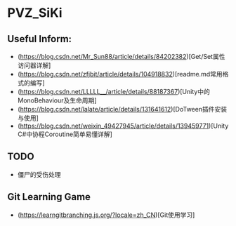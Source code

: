 # PVZ_SiKi

## Useful Inform:
- (https://blog.csdn.net/Mr_Sun88/article/details/84202382)[Get/Set属性访问器详解]
- (https://blog.csdn.net/zfjbit/article/details/104918832)[readme.md常用格式的编写]
- (https://blog.csdn.net/LLLLL__/article/details/88187367)[Unity中的MonoBehaviour及生命周期]
- (https://blog.csdn.net/lalate/article/details/131641612)[DoTween插件安装与使用]
- (https://blog.csdn.net/weixin_49427945/article/details/139459771)[Unity C#中协程Coroutine简单易懂详解]

## TODO
- 僵尸的受伤处理

## Git Learning Game
- (https://learngitbranching.js.org/?locale=zh_CN)[Git使用学习]
